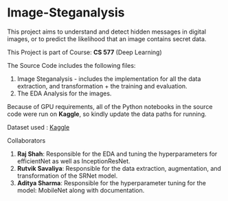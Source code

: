 # Image-Steganalysis
This project aims to understand and detect hidden messages in digital images, or to predict the likelihood that an image contains secret data.

This Project is part of Course: **CS 577** (Deep Learning)

The Source Code includes the following files:
1. Image Steganalysis - includes the implementation for all the data extraction, and transformation + the training and evaluation.
2. The EDA Analysis for the images.

Because of GPU requirements, all of the Python notebooks in the source code were run on **Kaggle**, so kindly update the data paths for running. 

Dataset used : [Kaggle](https://www.kaggle.com/competitions/alaska2-image-steganalysis/data)

Collaborators

1. **Raj Shah**: Responsible for the EDA and tuning the hyperparameters for efficientNet as well as InceptionResNet.
2. **Rutvik Savaliya**: Responsible for the data extraction, augmentation, and transformation of the SRNet model.
3. **Aditya Sharma**: Responsible for the hyperparameter tuning for the model: MobileNet along with documentation.
